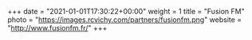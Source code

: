 +++
date = "2021-01-01T17:30:22+00:00"
weight = 1
title = "Fusion FM"
photo = "https://images.rcvichy.com/partners/fusionfm.png"
website = "http://www.fusionfm.fr/"
+++
